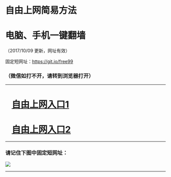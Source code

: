 ﻿# 自由上网简易方法

# 电脑、手机一键翻墙

（2017/10/09 更新，网址有效）

固定短网址：https://git.io/free99

### （微信如打不开，请转到浏览器打开）


***





# &nbsp;&nbsp; <a href="http://ft1591617360.fwq-tz-1001.info/fwqtz01.html?t=10090018651 " target="_blank">自由上网入口1</a>
# &nbsp;&nbsp; <a href="http://ft1204423338.fwq-tz-1002.info/fwqtz02.html?t=10090019620 " target="_blank">自由上网入口2</a>
***

### 请记住下图中固定短网址：

<img src="https://s3-us-west-2.amazonaws.com/fwq-1001/yjfq-20170905okok.png" /> 


***

